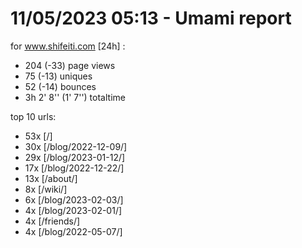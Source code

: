 # 11/05/2023 05:13 - Umami report
for www.shifeiti.com [24h] :

 - 204 (-33) page views
 - 75 (-13) uniques
 - 52 (-14) bounces
 - 3h 2' 8'' (1' 7'') totaltime


top 10 urls:
 - 53x [/]
 - 30x [/blog/2022-12-09/]
 - 29x [/blog/2023-01-12/]
 - 17x [/blog/2022-12-22/]
 - 13x [/about/]
 - 8x [/wiki/]
 - 6x [/blog/2023-02-03/]
 - 4x [/blog/2023-02-01/]
 - 4x [/friends/]
 - 4x [/blog/2022-05-07/]


